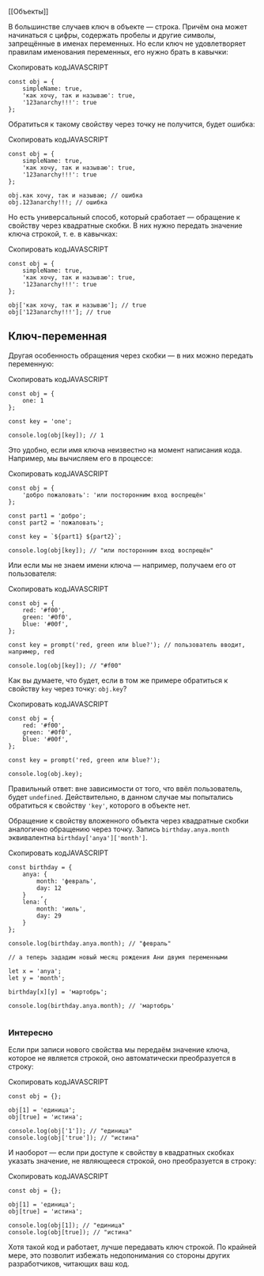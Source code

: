 [[Объекты]]

В большинстве случаев ключ в объекте — строка. Причём она может начинаться с цифры, содержать пробелы и другие символы, запрещённые в именах переменных. Но если ключ не удовлетворяет правилам именования переменных, его нужно брать в кавычки:

Скопировать кодJAVASCRIPT

```
const obj = {
    simpleName: true,
    'как хочу, так и называю': true,
    '123anarchy!!!': true
}; 
```

Обратиться к такому свойству через точку не получится, будет ошибка:

Скопировать кодJAVASCRIPT

```
const obj = {
    simpleName: true,
    'как хочу, так и называю': true,
    '123anarchy!!!': true
};

obj.как хочу, так и называю; // ошибка
obj.123anarchy!!!; // ошибка 
```

Но есть универсальный способ, который сработает — обращение к свойству через квадратные скобки. В них нужно передать значение ключа строкой, т. е. в кавычках:

Скопировать кодJAVASCRIPT

```
const obj = {
    simpleName: true,
    'как хочу, так и называю': true,
    '123anarchy!!!': true
};

obj['как хочу, так и называю']; // true
obj['123anarchy!!!']; // true 
```

## Ключ-переменная

Другая особенность обращения через скобки — в них можно передать переменную:

Скопировать кодJAVASCRIPT

```
const obj = {
    one: 1
};

const key = 'one';

console.log(obj[key]); // 1 
```

Это удобно, если имя ключа неизвестно на момент написания кода. Например, мы вычисляем его в процессе:

Скопировать кодJAVASCRIPT

```
const obj = {
    'добро пожаловать': 'или посторонним вход воспрещён'
};

const part1 = 'добро';
const part2 = 'пожаловать';

const key = `${part1} ${part2}`;

console.log(obj[key]); // "или посторонним вход воспрещён" 
```

Или если мы не знаем имени ключа — например, получаем его от пользователя:

Скопировать кодJAVASCRIPT

```
const obj = {
    red: '#f00',
    green: '#0f0',
    blue: '#00f',
};

const key = prompt('red, green или blue?'); // пользователь вводит, например, red

console.log(obj[key]); // "#f00" 
```

Как вы думаете, что будет, если в том же примере обратиться к свойству `key` через точку: `obj.key`?

Скопировать кодJAVASCRIPT

```
const obj = {
    red: '#f00',
    green: '#0f0',
    blue: '#00f',
};

const key = prompt('red, green или blue?');

console.log(obj.key); 
```

Правильный ответ: вне зависимости от того, что ввёл пользователь, будет `undefined`. Действительно, в данном случае мы попытались обратиться к свойству `'key'`, которого в объекте нет.

Обращение к свойству вложенного объекта через квадратные скобки аналогично обращению через точку. Запись `birthday.anya.month` эквивалентна `birthday['anya']['month']`.

Скопировать кодJAVASCRIPT

```
const birthday = {
    anya: {
        month: 'февраль',
        day: 12
    }    ,
    lena: {
        month: 'июль',
        day: 29
    }
};

console.log(birthday.anya.month); // "февраль"

// а теперь зададим новый месяц рождения Ани двумя переменными

let x = 'anya';
let y = 'month';

birthday[x][y] = 'мартобрь';

console.log(birthday.anya.month); // 'мартобрь'
 
```

### Интересно

Если при записи нового свойства мы передаём значение ключа, которое не является строкой, оно автоматически преобразуется в строку:

Скопировать кодJAVASCRIPT

```
const obj = {};

obj[1] = 'единица';
obj[true] = 'истина';

console.log(obj['1']); // "единица"
console.log(obj['true']); // "истина" 
```

И наоборот — если при доступе к свойству в квадратных скобках указать значение, не являющееся строкой, оно преобразуется в строку:

Скопировать кодJAVASCRIPT

```
const obj = {};

obj[1] = 'единица';
obj[true] = 'истина';

console.log(obj[1]); // "единица"
console.log(obj[true]); // "истина" 
```

Хотя такой код и работает, лучше передавать ключ строкой. По крайней мере, это позволит избежать недопонимания со стороны других разработчиков, читающих ваш код.